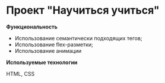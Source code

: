 # Проект "Научиться учиться"

**Функциональность**

* Использование семантически подходящих тегов;
* Использование flex-разметки;
* Использование анимации

**Используемые технологии**

HTML, CSS

